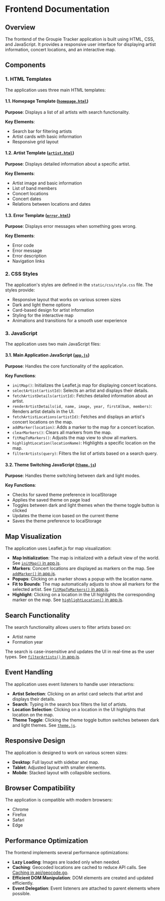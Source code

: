 # Frontend Documentation

## Overview

The frontend of the Groupie Tracker application is built using HTML, CSS, and JavaScript. It provides a responsive user interface for displaying artist information, concert locations, and an interactive map.

## Components

### 1. HTML Templates

The application uses three main HTML templates:

#### 1.1. Homepage Template ([`homepage.html`](../templates/homepage.html))

**Purpose**: Displays a list of all artists with search functionality.

**Key Elements**:
- Search bar for filtering artists
- Artist cards with basic information
- Responsive grid layout

#### 1.2. Artist Template ([`artist.html`](../templates/artist.html))

**Purpose**: Displays detailed information about a specific artist.

**Key Elements**:
- Artist image and basic information
- List of band members
- Concert locations
- Concert dates
- Relations between locations and dates

#### 1.3. Error Template ([`error.html`](../templates/error.html))

**Purpose**: Displays error messages when something goes wrong.

**Key Elements**:
- Error code
- Error message
- Error description
- Navigation links

### 2. CSS Styles

The application's styles are defined in the `static/css/style.css` file. The styles provide:

- Responsive layout that works on various screen sizes
- Dark and light theme options
- Card-based design for artist information
- Styling for the interactive map
- Animations and transitions for a smooth user experience

### 3. JavaScript

The application uses two main JavaScript files:

#### 3.1. Main Application JavaScript ([`app.js`](../static/js/app.js))

**Purpose**: Handles the core functionality of the application.

**Key Functions**:

- `initMap()`: Initializes the Leaflet.js map for displaying concert locations.
- `selectArtist(artistId)`: Selects an artist and displays their details.
- `fetchArtistDetails(artistId)`: Fetches detailed information about an artist.
- `renderArtistDetails(id, name, image, year, firstAlbum, members)`: Renders artist details in the UI.
- `fetchArtistLocations(artistId)`: Fetches and displays an artist's concert locations on the map.
- `addMarker(location)`: Adds a marker to the map for a concert location.
- `clearMarkers()`: Clears all markers from the map.
- `fitMapToMarkers()`: Adjusts the map view to show all markers.
- `highlightLocation(locationName)`: Highlights a specific location on the map.
- `filterArtists(query)`: Filters the list of artists based on a search query.

#### 3.2. Theme Switching JavaScript ([`theme.js`](../static/js/theme.js))

**Purpose**: Handles theme switching between dark and light modes.

**Key Functions**:
- Checks for saved theme preference in localStorage
- Applies the saved theme on page load
- Toggles between dark and light themes when the theme toggle button is clicked
- Updates the theme icon based on the current theme
- Saves the theme preference to localStorage

## Map Visualization

The application uses Leaflet.js for map visualization:

- **Map Initialization**: The map is initialized with a default view of the world. See [`initMap()` in app.js](../static/js/app.js).
- **Markers**: Concert locations are displayed as markers on the map. See [`addMarker()` in app.js](../static/js/app.js).
- **Popups**: Clicking on a marker shows a popup with the location name.
- **Fit to Bounds**: The map automatically adjusts to show all markers for the selected artist. See [`fitMapToMarkers()` in app.js](../static/js/app.js).
- **Highlight**: Clicking on a location in the UI highlights the corresponding marker on the map. See [`highlightLocation()` in app.js](../static/js/app.js).

## Search Functionality

The search functionality allows users to filter artists based on:

- Artist name
- Formation year

The search is case-insensitive and updates the UI in real-time as the user types. See [`filterArtists()` in app.js](../static/js/app.js).

## Event Handling

The application uses event listeners to handle user interactions:

- **Artist Selection**: Clicking on an artist card selects that artist and displays their details.
- **Search**: Typing in the search box filters the list of artists.
- **Location Selection**: Clicking on a location in the UI highlights that location on the map.
- **Theme Toggle**: Clicking the theme toggle button switches between dark and light themes. See [`theme.js`](../static/js/theme.js).

## Responsive Design

The application is designed to work on various screen sizes:

- **Desktop**: Full layout with sidebar and map.
- **Tablet**: Adjusted layout with smaller elements.
- **Mobile**: Stacked layout with collapsible sections.

## Browser Compatibility

The application is compatible with modern browsers:

- Chrome
- Firefox
- Safari
- Edge

## Performance Optimization

The frontend implements several performance optimizations:

- **Lazy Loading**: Images are loaded only when needed.
- **Caching**: Geocoded locations are cached to reduce API calls. See [Caching in api/geocode.go](../api/geocode.go).
- **Efficient DOM Manipulation**: DOM elements are created and updated efficiently.
- **Event Delegation**: Event listeners are attached to parent elements where possible.
